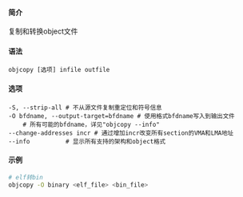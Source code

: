 #### 简介

复制和转换object文件

#### 语法

```
objcopy [选项] infile outfile
```

#### 选项

```
-S, --strip-all	# 不从源文件复制重定位和符号信息
-O bfdname, --output-target=bfdname	# 使用格式bfdname写入到输出文件
	# 所有可能的bfdname，详见"objcopy --info"
--change-addresses incr	# 通过增加incr改变所有section的VMA和LMA地址
--info			# 显示所有支持的架构和object格式
```

#### 示例

```bash
# elf转bin
objcopy -O binary <elf_file> <bin_file>
```

